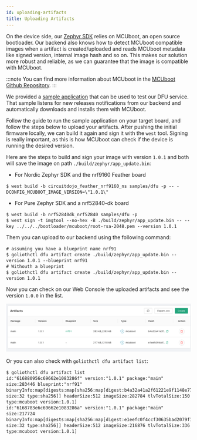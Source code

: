 ```yaml
---
id: uploading-artifacts
title: Uploading Artifacts
---
```


On the device side, our [Zephyr SDK](https://github.com/golioth/zephyr-sdk) relies on MCUboot, an open source bootloader. Our backend also knows how to detect MCUboot compatible images when a artifact is created/uploaded and reads MCUboot metadata like signed version, internal image hash and so on. This makes our solution more robust and reliable, as we can guarantee that the image is compatible with MCUboot.

:::note
You can find more information about MCUboot in the [MCUboot Github Repository](https://github.com/mcu-tools/mcuboot).
:::

We provided a [sample application](https://github.com/golioth/zephyr-sdk/tree/main/samples/dfu) that can be used to test our DFU service. That sample listens for new releases notifications from our backend and automatically downloads and installs them with MCUboot.

Follow the guide to run the sample application on your target board, and follow the steps below to upload your artifacts. After pushing the initial firmware locally, we can build it again and sign it with the `west` tool. Signing is really important, as this is how MCUboot can check if the device is running the desired version.

Here are the steps to build and sign your image with version `1.0.1` and both will save the image on path `./build/zephyr/app_update.bin`:

- For Nordic Zephyr SDK and the nrf9160 Feather board

```
$ west build -b circuitdojo_feather_nrf9160_ns samples/dfu -p -- -DCONFIG_MCUBOOT_IMAGE_VERSION=\"1.0.1\"
```

- For Pure Zephyr SDK and a nrf52840-dk board

```
$ west build -b nrf52840dk_nrf52840 samples/dfu -p
$ west sign -t imgtool --no-hex -B ./build/zephyr/app_update.bin -- --key ../../../bootloader/mcuboot/root-rsa-2048.pem --version 1.0.1
```

Them you can upload to our backend using the following command:

```
# assuming you have a blueprint name nrf91
$ goliothctl dfu artifact create ./build/zephyr/app_update.bin --version 1.0.1 --blueprint nrf91
# Withouth a blueprint
$ goliothctl dfu artifact create ./build/zephyr/app_update.bin --version 1.0.1
```

Now you can check on our Web Console the uploaded artifacts and see the version `1.0.0` in the list.

![Artifacts MCUBoot](./assets/artifact-list.png)

Or you can also check with `goliothctl dfu artifact list`:

```
$ goliothctl dfu artifact list
id:"616880956c69662e1083286f" version:"1.0.1" package:"main" size:283446 blueprint:"nrf91" binaryInfo:map[digests:map[sha256:map[digest:b4a32a41a2f61221e9f1148e778f8d6406beea3ab9b854e929e4b34945fff578 size:32 type:sha256]] headerSize:512 imageSize:282784 tlvTotalSize:150 type:mcuboot version:1.0.1]
id:"6168783e6c69662e1083286a" version:"1.0.1" package:"main" size:217724 binaryInfo:map[digests:map[sha256:map[digest:e1eefc0f4ccf30635bad2079f154f662f80b294c3be03ca7605edcf13bc9e9f4 size:32 type:sha256]] headerSize:512 imageSize:216876 tlvTotalSize:336 type:mcuboot version:1.0.1]
```
